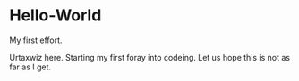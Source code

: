 Hello-World
===========

My first effort.

Urtaxwiz here.  Starting my first foray into codeing.  Let us hope this is not as far as I get.

